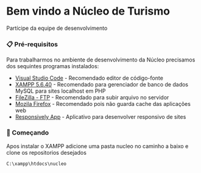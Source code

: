 # Bem vindo a Núcleo de Turismo

Partícipe da equipe de desenvolvimento

### 📋 Pré-requisitos

Para trabalharmos no ambiente de desenvolvimento da Núcleo precisamos dos sequintes programas instalados:


* [Visual Studio Code](https://code.visualstudio.com/download) - Recomendado editor de código-fonte
* [XAMPP 5.6.40](https://drive.google.com/file/d/114aTutWicKiqp4L9SvnGyRy3XtnuYgUV/view?usp=sharing) - Recomendado para gerenciador de banco de dados MySQL para sites localhost em PHP
* [FileZilla - FTP](https://filezilla-project.org/download.php) - Recomendado para subir arquivo no servidor
* [Mozila Firefox](https://www.mozilla.org/pt-BR/firefox/new/) - Recomendado pois não guarda cache das aplicações web
* [Responsively App](https://responsively.app/download) - Aplicativo para desenvolver responsivo de sites


### 🚀 Começando

Apos instalar o XAMPP adicione uma pasta nucleo no caminho a baixo e clone os repositorios desejados

```
C:\xampp\htdocs\nucleo
```
